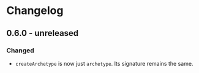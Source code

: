 # Changelog

## 0.6.0 - unreleased

### Changed

- `createArchetype` is now just `archetype`. Its signature remains the same.
